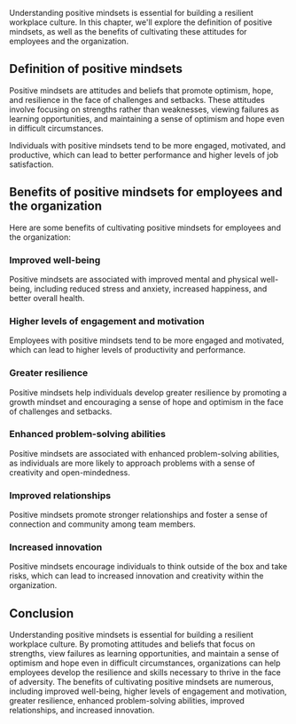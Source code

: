 
Understanding positive mindsets is essential for building a resilient workplace culture. In this chapter, we'll explore the definition of positive mindsets, as well as the benefits of cultivating these attitudes for employees and the organization.

Definition of positive mindsets
-------------------------------

Positive mindsets are attitudes and beliefs that promote optimism, hope, and resilience in the face of challenges and setbacks. These attitudes involve focusing on strengths rather than weaknesses, viewing failures as learning opportunities, and maintaining a sense of optimism and hope even in difficult circumstances.

Individuals with positive mindsets tend to be more engaged, motivated, and productive, which can lead to better performance and higher levels of job satisfaction.

Benefits of positive mindsets for employees and the organization
----------------------------------------------------------------

Here are some benefits of cultivating positive mindsets for employees and the organization:

### Improved well-being

Positive mindsets are associated with improved mental and physical well-being, including reduced stress and anxiety, increased happiness, and better overall health.

### Higher levels of engagement and motivation

Employees with positive mindsets tend to be more engaged and motivated, which can lead to higher levels of productivity and performance.

### Greater resilience

Positive mindsets help individuals develop greater resilience by promoting a growth mindset and encouraging a sense of hope and optimism in the face of challenges and setbacks.

### Enhanced problem-solving abilities

Positive mindsets are associated with enhanced problem-solving abilities, as individuals are more likely to approach problems with a sense of creativity and open-mindedness.

### Improved relationships

Positive mindsets promote stronger relationships and foster a sense of connection and community among team members.

### Increased innovation

Positive mindsets encourage individuals to think outside of the box and take risks, which can lead to increased innovation and creativity within the organization.

Conclusion
----------

Understanding positive mindsets is essential for building a resilient workplace culture. By promoting attitudes and beliefs that focus on strengths, view failures as learning opportunities, and maintain a sense of optimism and hope even in difficult circumstances, organizations can help employees develop the resilience and skills necessary to thrive in the face of adversity. The benefits of cultivating positive mindsets are numerous, including improved well-being, higher levels of engagement and motivation, greater resilience, enhanced problem-solving abilities, improved relationships, and increased innovation.
